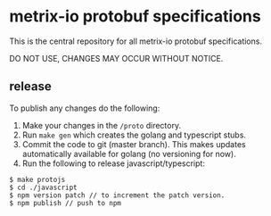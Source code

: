 # metrix-io protobuf specifications

This is the central repository for all metrix-io protobuf specifications.

DO NOT USE, CHANGES MAY OCCUR WITHOUT NOTICE.

## release

To publish any changes do the following:

1. Make your changes in the `/proto` directory.
1. Run `make gen` which creates the golang and typescript stubs.
1. Commit the code to git (master branch). This makes updates automatically available for golang (no versioning for now).
1. Run the following to release javascript/typescript:
 
```
$ make protojs
$ cd ./javascript
$ npm version patch // to increment the patch version.
$ npm publish // push to npm
```
